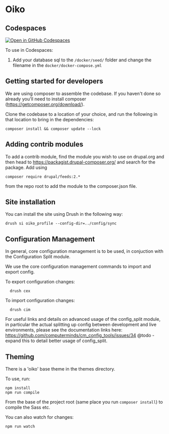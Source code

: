 Oiko
====

Codespaces
----------

[![Open in GitHub Codespaces](https://github.com/codespaces/badge.svg)](https://codespaces.new/digihum/drupal-oiko-builds/tree/feature/oiko-d8-codespace)

To use in Codespaces: 

1. Add your database sql to the `/docker/seed/` folder and change the filename in the `docker/docker-compose.yml`

Getting started for developers
------------------------------

We are using composer to assemble the codebase. If you haven't done so already you'll need to install composer (https://getcomposer.org/download/).

Clone the codebase to a location of your choice, and run the following in that location to bring in the dependencies:

    composer install && composer update --lock


Adding contrib modules
----------------------

To add a contrib module, find the module you wish to use on drupal.org and then head to https://packagist.drupal-composer.org/ and search for the package. Add using

    composer require drupal/feeds:2.*

from the repo root to add the module to the composer.json file.

Site installation
-----------------

You can install the site using Drush in the following way:

```
drush si oiko_profile --config-dir=../config/sync
```

Configuration Management
------------------------

In general, core configuration management is to be used, in conjuction with the
Configuration Split module. 

We use the core configuration management commands to import and export config.

To export configuration changes:

```
  drush cex 
```

To import configuration changes:

```
  drush cim
```

For useful links and details on advanced usage of the config_split module, in particular the actual splitting up config between development and live environments, please see the documentation links here: https://github.com/computerminds/cm_config_tools/issues/34
@todo - expand this to detail better usage of config_split.


Theming
-------

There is a 'oiko' base theme in the themes directory.

To use, run:

    npm install
    npm run compile

From the base of the project root (same place you run `composer install`) to compile the Sass etc.

You can also watch for changes:

    npm run watch
